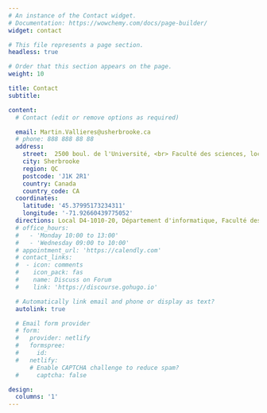 ```yaml
---
# An instance of the Contact widget.
# Documentation: https://wowchemy.com/docs/page-builder/
widget: contact

# This file represents a page section.
headless: true

# Order that this section appears on the page.
weight: 10

title: Contact
subtitle:

content:
  # Contact (edit or remove options as required)

  email: Martin.Vallieres@usherbrooke.ca
  # phone: 888 888 88 88
  address:
    street:  2500 boul. de l'Université, <br> Faculté des sciences, local D4-2005,
    city: Sherbrooke
    region: QC
    postcode: 'J1K 2R1'
    country: Canada
    country_code: CA
  coordinates:
    latitude: '45.37995173234311'
    longitude: '-71.92660439775052'
  directions: Local D4-1010-20, Département d'informatique, Faculté des sciences, Université de Sherbrooke
  # office_hours:
  #   - 'Monday 10:00 to 13:00'
  #   - 'Wednesday 09:00 to 10:00'
  # appointment_url: 'https://calendly.com'
  # contact_links:
  #  - icon: comments
  #    icon_pack: fas
  #    name: Discuss on Forum
  #    link: 'https://discourse.gohugo.io'

  # Automatically link email and phone or display as text?
  autolink: true

  # Email form provider
  # form:
  #   provider: netlify
  #   formspree:
  #     id:
  #   netlify:
      # Enable CAPTCHA challenge to reduce spam?
  #     captcha: false

design:
  columns: '1'
---
```


